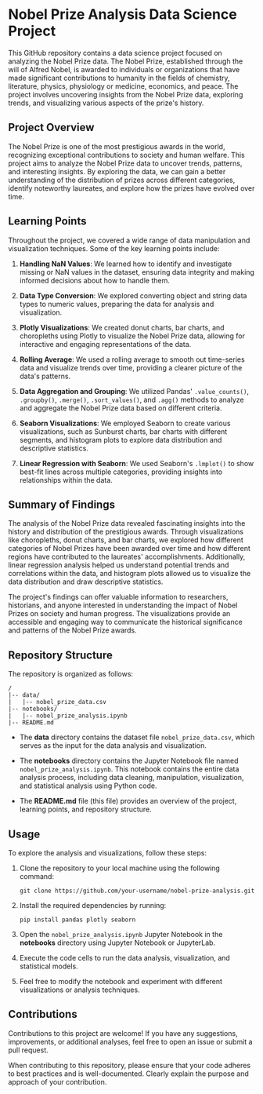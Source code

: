 # Nobel Prize Analysis Data Science Project

This GitHub repository contains a data science project focused on analyzing the Nobel Prize data. The Nobel Prize, established through the will of Alfred Nobel, is awarded to individuals or organizations that have made significant contributions to humanity in the fields of chemistry, literature, physics, physiology or medicine, economics, and peace. The project involves uncovering insights from the Nobel Prize data, exploring trends, and visualizing various aspects of the prize's history.

## Project Overview

The Nobel Prize is one of the most prestigious awards in the world, recognizing exceptional contributions to society and human welfare. This project aims to analyze the Nobel Prize data to uncover trends, patterns, and interesting insights. By exploring the data, we can gain a better understanding of the distribution of prizes across different categories, identify noteworthy laureates, and explore how the prizes have evolved over time.

## Learning Points

Throughout the project, we covered a wide range of data manipulation and visualization techniques. Some of the key learning points include:

1. **Handling NaN Values**: We learned how to identify and investigate missing or NaN values in the dataset, ensuring data integrity and making informed decisions about how to handle them.

2. **Data Type Conversion**: We explored converting object and string data types to numeric values, preparing the data for analysis and visualization.

3. **Plotly Visualizations**: We created donut charts, bar charts, and choropleths using Plotly to visualize the Nobel Prize data, allowing for interactive and engaging representations of the data.

4. **Rolling Average**: We used a rolling average to smooth out time-series data and visualize trends over time, providing a clearer picture of the data's patterns.

5. **Data Aggregation and Grouping**: We utilized Pandas' `.value_counts()`, `.groupby()`, `.merge()`, `.sort_values()`, and `.agg()` methods to analyze and aggregate the Nobel Prize data based on different criteria.

6. **Seaborn Visualizations**: We employed Seaborn to create various visualizations, such as Sunburst charts, bar charts with different segments, and histogram plots to explore data distribution and descriptive statistics.

7. **Linear Regression with Seaborn**: We used Seaborn's `.lmplot()` to show best-fit lines across multiple categories, providing insights into relationships within the data.

## Summary of Findings

The analysis of the Nobel Prize data revealed fascinating insights into the history and distribution of the prestigious awards. Through visualizations like choropleths, donut charts, and bar charts, we explored how different categories of Nobel Prizes have been awarded over time and how different regions have contributed to the laureates' accomplishments. Additionally, linear regression analysis helped us understand potential trends and correlations within the data, and histogram plots allowed us to visualize the data distribution and draw descriptive statistics.

The project's findings can offer valuable information to researchers, historians, and anyone interested in understanding the impact of Nobel Prizes on society and human progress. The visualizations provide an accessible and engaging way to communicate the historical significance and patterns of the Nobel Prize awards.

## Repository Structure

The repository is organized as follows:

```
/
|-- data/
|   |-- nobel_prize_data.csv
|-- notebooks/
|   |-- nobel_prize_analysis.ipynb
|-- README.md
```

- The **data** directory contains the dataset file `nobel_prize_data.csv`, which serves as the input for the data analysis and visualization.

- The **notebooks** directory contains the Jupyter Notebook file named `nobel_prize_analysis.ipynb`. This notebook contains the entire data analysis process, including data cleaning, manipulation, visualization, and statistical analysis using Python code.

- The **README.md** file (this file) provides an overview of the project, learning points, and repository structure.

## Usage

To explore the analysis and visualizations, follow these steps:

1. Clone the repository to your local machine using the following command:
   ```
   git clone https://github.com/your-username/nobel-prize-analysis.git
   ```

2. Install the required dependencies by running:
   ```
   pip install pandas plotly seaborn
   ```

3. Open the `nobel_prize_analysis.ipynb` Jupyter Notebook in the **notebooks** directory using Jupyter Notebook or JupyterLab.

4. Execute the code cells to run the data analysis, visualization, and statistical models.

5. Feel free to modify the notebook and experiment with different visualizations or analysis techniques.

## Contributions

Contributions to this project are welcome! If you have any suggestions, improvements, or additional analyses, feel free to open an issue or submit a pull request.

When contributing to this repository, please ensure that your code adheres to best practices and is well-documented. Clearly explain the purpose and approach of your contribution.


